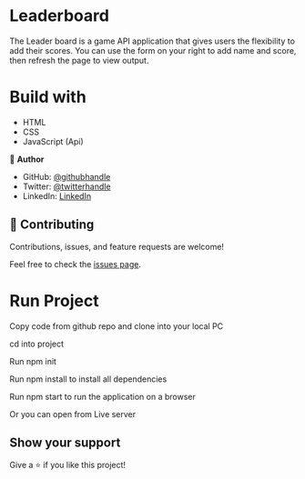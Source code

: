 # Leaderboard

The Leader board is a game API application that gives users the flexibility to add their scores. You can use the form on your right to add name and score, then refresh the page to view output.

# Build with 
 - HTML 
 - CSS
 - JavaScript (Api)
 

👤 **Author**
- GitHub: [@githubhandle](https://github.com/SirriRyisa)
- Twitter: [@twitterhandle](https://twitter.com/N_Ryisa)
- LinkedIn: [LinkedIn](https://www.linkedin.com/in/ryisa-sirri-ngwa-a30013202)

## 🤝 Contributing

Contributions, issues, and feature requests are welcome!

Feel free to check the [issues page](https://github.com/SirriRyisa/Leaderboard).

# Run Project

Copy code from github repo and clone into your local PC

cd into project

Run npm init

Run npm install to install all dependencies 

Run npm start to run the application on a browser

Or you can open from Live server


## Show your support

 Give a ⭐️ if you like this project!
